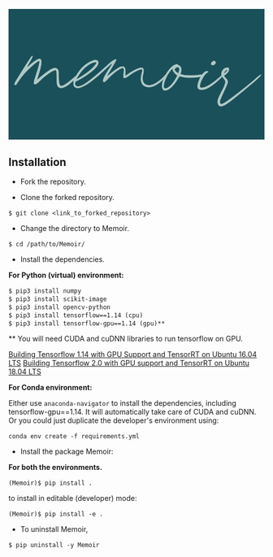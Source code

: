 ![](./images/Logo.jpg)

## Installation

* Fork the repository.

* Clone the forked repository.
```
$ git clone <link_to_forked_repository>
```

* Change the directory to Memoir.
```
$ cd /path/to/Memoir/
```

* Install the dependencies.

**For Python (virtual) environment:**
```
$ pip3 install numpy
$ pip3 install scikit-image
$ pip3 install opencv-python
$ pip3 install tensorflow==1.14 (cpu)
$ pip3 install tensorflow-gpu==1.14 (gpu)**
```
** You will need CUDA and cuDNN libraries to run tensorflow on GPU.

[Building Tensorflow 1.14 with GPU Support and TensorRT on Ubuntu 16.04 LTS](https://medium.com/analytics-vidhya/building-tensorflow-1-14-with-gpu-support-and-tensorrt-on-ubuntu-16-04-84bbd356e03)
[Building Tensorflow 2.0 with GPU support and TensorRT on Ubuntu 18.04 LTS](https://medium.com/analytics-vidhya/building-tensorflow-2-0-with-gpu-support-and-tensorrt-on-ubuntu-18-04-lts-part-1-e04ce41f885c)

**For Conda environment:**

Either use `anaconda-navigator` to install the dependencies, including tensorflow-gpu==1.14. It will automatically take care of CUDA and cuDNN. Or you could just duplicate the developer's environment using:
```
conda env create -f requirements.yml
```
* Install the package Memoir:

**For both the environments.**
```
(Memoir)$ pip install .
```
to install in editable (developer) mode:
```
(Memoir)$ pip install -e .
```

* To uninstall Memoir,
```
$ pip uninstall -y Memoir
```